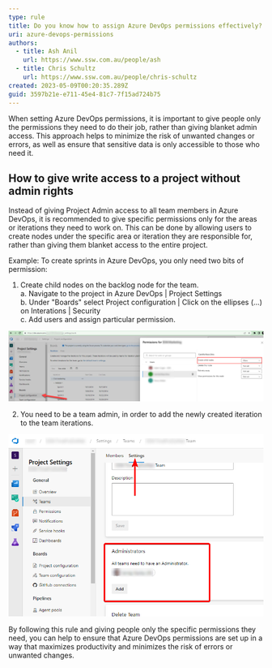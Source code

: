 ```yaml
---
type: rule
title: Do you know how to assign Azure DevOps permissions effectively?
uri: azure-devops-permissions
authors:
  - title: Ash Anil
    url: https://www.ssw.com.au/people/ash
  - title: Chris Schultz
    url: https://www.ssw.com.au/people/chris-schultz
created: 2023-05-09T00:20:35.289Z
guid: 3597b21e-e711-45e4-81c7-7f15ad724b75
---
```

When setting Azure DevOps permissions, it is important to give people only the permissions they need to do their job, rather than giving blanket admin access. This approach helps to minimize the risk of unwanted changes or errors, as well as ensure that sensitive data is only accessible to those who need it.

<!--endintro-->

## How to give write access to a project without admin rights

Instead of giving Project Admin access to all team members in Azure DevOps, it is recommended to give specific permissions only for the areas or iterations they need to work on. This can be done by allowing users to create nodes under the specific area or iteration they are responsible for, rather than giving them blanket access to the entire project.

Example: To create sprints in Azure DevOps, you only need two bits of permission:

1. Create child nodes on the backlog node for the team.  
  a. Navigate to the project in Azure DevOps | Project Settings    
b. Under "Boards" select Project configuration | Click on the ellipses (...) on Interations |  Security  
c. Add users and assign particular permission. 

![Figure: Assign limited access to a particular user to create a Sprint ](child_node.jpg)

2. You need to be a team admin, in order to add the newly created iteration to the team iterations.  

![Figure: Team Administrator - Who have access to iterations in Azure DevOps](image002.png)

By following this rule and giving people only the specific permissions they need, you can help to ensure that Azure DevOps permissions are set up in a way that maximizes productivity and minimizes the risk of errors or unwanted changes.


